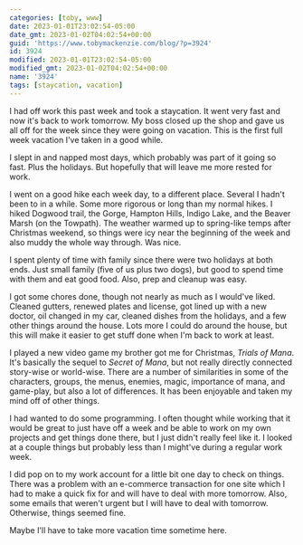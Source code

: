 ```yaml
---
categories: [toby, www]
date: 2023-01-01T23:02:54-05:00
date_gmt: 2023-01-02T04:02:54+00:00
guid: 'https://www.tobymackenzie.com/blog/?p=3924'
id: 3924
modified: 2023-01-01T23:02:54-05:00
modified_gmt: 2023-01-02T04:02:54+00:00
name: '3924'
tags: [staycation, vacation]
---
```


I had off work this past week and took a staycation.  It went very fast and now it's back to work tomorrow.<!--more-->  My boss closed up the shop and gave us all off for the week since they were going on vacation.  This is the first full week vacation I've taken in a good while.

I slept in and napped most days, which probably was part of it going so fast.  Plus the holidays.  But hopefully that will leave me more rested for work.

I went on a good hike each week day, to a different place.  Several I hadn't been to in a while.  Some more rigorous or long than my normal hikes.  I hiked Dogwood trail, the Gorge, Hampton Hills, Indigo Lake, and the Beaver Marsh (on the Towpath).  The weather warmed up to spring-like temps after Christmas weekend, so things were icy near the beginning of the week and also muddy the whole way through.  Was nice.

I spent plenty of time with family since there were two holidays at both ends.  Just small family (five of us plus two dogs), but good to spend time with them and eat good food.  Also, prep and cleanup was easy.

I got some chores done, though not nearly as much as I would've liked.  Cleaned gutters, renewed plates and license, got lined up with a new doctor, oil changed in my car, cleaned dishes from the holidays, and a few other things around the house.  Lots more I could do around the house, but this will make it easier to get stuff done when I'm back to work at least.

I played a new video game my brother got me for Christmas, *Trials of Mana*.  It's basically the sequel to *Secret of Mana*, but not really directly connected story-wise or world-wise.  There are a number of similarities in some of the characters, groups, the menus, enemies, magic, importance of mana, and game-play, but also a lot of differences.  It has been enjoyable and taken my mind off of other things.

I had wanted to do some programming.  I often thought while working that it would be great to just have off a week and be able to work on my own projects and get things done there, but I just didn't really feel like it.  I looked at a couple things but probably less than I might've during a regular work week.

I did pop on to my work account for a little bit one day to check on things.  There was a problem with an e-commerce transaction for one site which I had to make a quick fix for and will have to deal with more tomorrow.  Also, some emails that weren't urgent but I will have to deal with tomorrow.  Otherwise, things seemed fine.

Maybe I'll have to take more vacation time sometime here.
